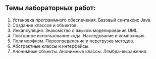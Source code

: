 ## Темы лабораторных работ:

1. Установка программного обеспечения. Базовый синтаксис Java.
2. Создание классов и объектов.
3. Инкапсуляция. Знакомство с языком моделирования UML.
4. Повторное использование кода. Наследование и композиция.
5. Полиморфизм. Переопределение и перегрузка методов.
6. Абстрактные классы и интерфейсы.
7. Анонимные объекты. Анонимные классы. Лямбда-выражения.
